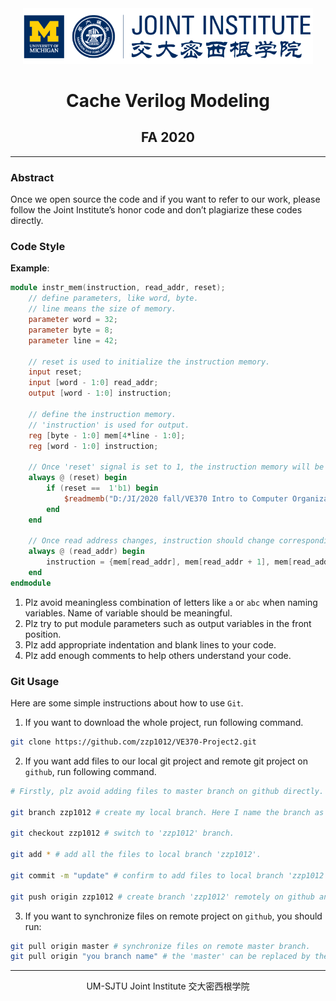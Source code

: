 <div style="text-align:center">
	<img src="figures/ji_logo.png" alt="Jilogo" style="zoom:60%;" />
</div>
<center>
	<h1>
		Cache Verilog Modeling
	</h1>
</center>
<center>
   <h2>
       FA 2020
    </h2> 
</center>

------------------------------------------

### Abstract

Once we open source the code and if you want to refer to our work, please follow the Joint Institute’s honor code and don’t plagiarize these codes directly.

### Code Style

**Example**:

```verilog
module instr_mem(instruction, read_addr, reset);
    // define parameters, like word, byte.
    // line means the size of memory.
    parameter word = 32;
    parameter byte = 8;
    parameter line = 42;
    
    // reset is used to initialize the instruction memory.
    input reset;
    input [word - 1:0] read_addr;
    output [word - 1:0] instruction;
    
    // define the instruction memory.
    // 'instruction' is used for output.
    reg [byte - 1:0] mem[4*line - 1:0];
    reg [word - 1:0] instruction;
    
    // Once 'reset' signal is set to 1, the instruction memory will be initialized.
    always @ (reset) begin
        if (reset ==  1'b1) begin
            $readmemb("D:/JI/2020 fall/VE370 Intro to Computer Organization/Projects/P2/InstructionMem_for_P2_Demo.txt", mem);
        end
    end
    
    // Once read address changes, instruction should change correspondingly.
    always @ (read_addr) begin
        instruction = {mem[read_addr], mem[read_addr + 1], mem[read_addr+2], mem[read_addr+3]};
    end
endmodule
```

1. Plz avoid meaningless combination of letters like `a` or `abc` when naming variables. Name of variable should be meaningful. 
2. Plz try to put module parameters such as output variables in the front position.
3. Plz add appropriate indentation and blank lines to your code.
4. Plz add enough comments to help others understand your code.

### Git Usage

Here are some simple instructions about how to use `Git`.

1. If you want to download the whole project, run following command.

```bash
git clone https://github.com/zzp1012/VE370-Project2.git
```

2. If you want add files to our local git project and remote git project on `github`, run following command.

```bash
# Firstly, plz avoid adding files to master branch on github directly. You can create your own branch locally and remotely.

git branch zzp1012 # create my local branch. Here I name the branch as 'zzp1012'. If you have already created a branch, you can jump to next command.

git checkout zzp1012 # switch to 'zzp1012' branch.

git add * # add all the files to local branch 'zzp1012'.

git commit -m "update" # confirm to add files to local branch 'zzp1012'

git push origin zzp1012 # create branch 'zzp1012' remotely on github and copy your the content on your local branch 'zzp1012' to the remote 'zzp1012'.
```

3. If you want to synchronize files on remote project on `github`, you should run:

```bash
git pull origin master # synchronize files on remote master branch.
git pull origin "you branch name" # the 'master' can be replaced by the name of the other branch created on remote project on github, then you can synchronize files on the specific remote branch.
```

---------------------------------------------------------------

<center>
    UM-SJTU Joint Institute 交大密西根学院
</center>
